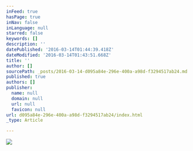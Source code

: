 ```yaml
---
inFeed: true
hasPage: true
inNav: false
inLanguage: null
starred: false
keywords: []
description: ''
datePublished: '2016-03-14T01:44:39.418Z'
dateModified: '2016-03-14T01:43:51.668Z'
title: ''
author: []
sourcePath: _posts/2016-03-14-d095a84e-296e-400a-a98d-f3294517ab24.md
published: true
authors: []
publisher:
  name: null
  domain: null
  url: null
  favicon: null
url: d095a84e-296e-400a-a98d-f3294517ab24/index.html
_type: Article

---
```

![](https://s3-us-west-2.amazonaws.com/the-grid-img/p/ba7358ee6a8140f706b2e7ba7f1fd66ad424e874.jpg)